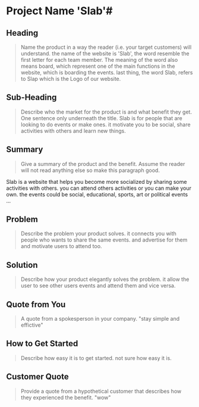 # Project Name  'Slab'#


## Heading ##
  > Name the product in a way the reader (i.e. your target customers) will understand.
 	the name of the website is 'Slab', the word resemble the first letter for each team member. The meaning of the word also means board, which represent one of the main functions in the website, which is boarding the events.
  last thing, the word Slab, refers to Slap which is the Logo of our website.
## Sub-Heading ##
  > Describe who the market for the product is and what benefit they get. One sentence only underneath the title.
   	Slab is for people that are looking to do events or make ones. it motivate you to be social, share activities with others and learn new things.
## Summary ##
  > Give a summary of the product and the benefit. Assume the reader will not read anything else so make this paragraph good.
 
Slab is a website that helps you become more socialized by sharing some activities with others. you can attend others activities or you can make your own. the events could be social, educational, sports, art or political events ...    

## Problem ##
  > Describe the problem your product solves.
 it connects you with people who wants to share the same events. and advertise for them and motivate users to attend too.
## Solution ##
  > Describe how your product elegantly solves the problem.
  	it allow the user to see other users events and attend them and vice versa. 
## Quote from You ##
  > A quote from a spokesperson in your company.
  "stay simple and effictive"
## How to Get Started ##
  > Describe how easy it is to get started.
  	not sure how easy it is.
## Customer Quote ##
  > Provide a quote from a hypothetical customer that describes how they experienced the benefit.
 	"wow"